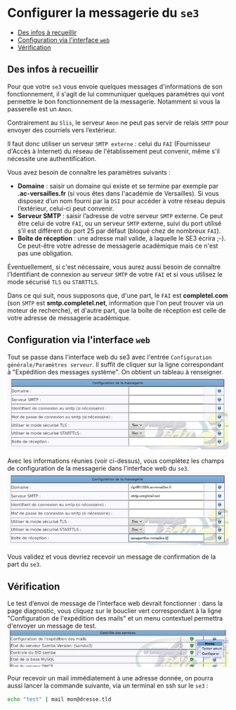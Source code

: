 # Configurer la messagerie du `se3`

* [Des infos à recueillir](#des-infos-à-recueillir)
* [Configuration via l'interface `web`](#configuration-via-linterface-web)
* [Vérification](#vérification)

## Des infos à recueillir

Pour que votre `se3` vous envoie quelques messages d'informations de son fonctionnement, il s'agit de lui communiquer quelques paramètres qui vont permettre le bon fonctionnement de la messagerie. Notamment si vous la passerelle est un `Amon`.

Contrairement au `Slis`, le serveur `Amon` ne peut pas servir de relais `SMTP` pour envoyer des courriels vers l’extérieur.

Il faut donc utiliser un serveur `SMTP externe` : celui du `FAI` (Fournisseur d'Accès à Internet) du réseau de l'établissement peut convenir, même s'il nécessite une authentification.

Vous avez besoin de connaître les paramètres suivants :

* **Domaine** : saisir un domaine qui existe et se termine par exemple par **.ac-versailles.fr** (si vous êtes dans l'académie de Versailles). Si vous disposez d’un nom fourni par la `DSI` pour accéder à votre réseau depuis l’extérieur, celui-ci peut convenir.
* **Serveur SMTP** : saisir l’adresse de votre serveur `SMTP` externe. Ce peut être celui de votre `FAI`, ou un serveur `SMTP` externe, suivi du port utilisé s’il est différent du port 25 par défaut (bloqué chez de nombreux `FAI`).
* **Boîte de réception** : une adresse mail valide, à laquelle le SE3 écrira ;-). Ce peut-être votre adresse de messagerie académique mais ce n'est pas une obligation.

Éventuellement, si c'est nécessaire, vous aurez aussi besoin de connaître l'Identifiant de connexion au serveur `SMTP` de votre `FAI` et si vous utilisez le mode sécurisé `TLS` ou `STARTTLS`.

Dans ce qui suit, nous supposons que, d'une part, le `FAI` est **completel.com** (son `SMTP` est **smtp.completel.net**, information que l'on peut trouver via un moteur de recherche), et d'autre part, que la boîte de réception est celle de votre adresse de messagerie académique.


## Configuration via l'interface `web`

Tout se passe dans l'interface web du se3 avec l'entrée `Configuration générale/Paramètres serveur`. Il suffit de cliquer sur la ligne correspondant à "Expédition des messages système". On obtient un tableau à renseigner.
![messagerie_01](images/messagerie_01.png)

Avec les informations réunies (voir ci-dessus), vous complétez les champs de configuration de la messagerie dans l'interface web du `se3`.
![messagerie_03](images/messagerie_03.png)

Vous validez et vous devriez recevoir un message de confirmation de la part du `se3`.


## Vérification

Le test d’envoi de message de l’interface web devrait fonctionner : dans la page diagnostic, vous cliquez sur le bouclier vert correspondant à la ligne "Configuration de l'expédition des mails" et un menu contextuel permettra d'envoyer un message de test.
![messagerie_02](images/messagerie_02.png)

Pour recevoir un mail immédiatement à une adresse donnée, on pourra aussi lancer la commande suivante, via un terminal en ssh sur le `se3` :

```sh
echo "test" | mail mon@dresse.tld
```


